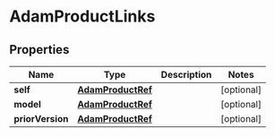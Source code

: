 

# AdamProductLinks


## Properties

| Name | Type | Description | Notes |
|------------ | ------------- | ------------- | -------------|
|**self** | [**AdamProductRef**](AdamProductRef.md) |  |  [optional] |
|**model** | [**AdamProductRef**](AdamProductRef.md) |  |  [optional] |
|**priorVersion** | [**AdamProductRef**](AdamProductRef.md) |  |  [optional] |



